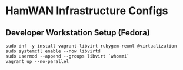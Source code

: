 # HamWAN Infrastructure Configs

## Developer Workstation Setup (Fedora)
```
sudo dnf -y install vagrant-libvirt rubygem-rexml @virtualization
sudo systemctl enable --now libvirtd
sudo usermod --append --groups libvirt `whoami`
vagrant up --no-parallel
```

